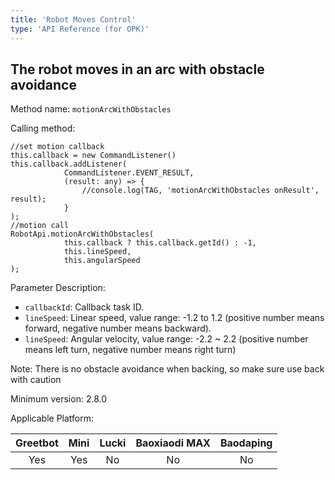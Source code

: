 ```yaml
---
title: 'Robot Moves Control'
type: 'API Reference (for OPK)'
---
```


## The robot moves in an arc with obstacle avoidance
Method name: `motionArcWithObstacles`

Calling method:

```
//set motion callback
this.callback = new CommandListener()
this.callback.addListener(
            CommandListener.EVENT_RESULT,
            (result: any) => {
                //console.log(TAG, 'motionArcWithObstacles onResult', result);
            }
);
//motion call
RobotApi.motionArcWithObstacles(
            this.callback ? this.callback.getId() : -1,
            this.lineSpeed,
            this.angularSpeed
);
```

Parameter Description: 
- `callbackId`: Callback task ID.
- `lineSpeed`: Linear speed, value range: -1.2 to 1.2 (positive number means forward, negative number means backward).
- `lineSpeed`: Angular velocity, value range: -2.2 ~ 2.2 (positive number means left turn, negative number means right turn)

Note: There is no obstacle avoidance when backing, so make sure use back with caution

Minimum version: 2.8.0

Applicable Platform:

<div class="fixed-table bordered-table">

|Greetbot|Mini|Lucki|Baoxiaodi MAX|Baodaping|
|:-:|:-:|:-:|:-:|:-:|
|Yes|Yes|No|No|No|

</div>

